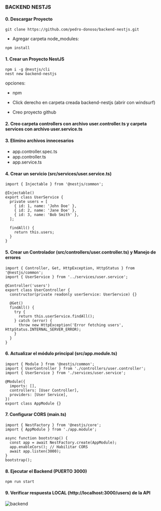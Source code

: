### BACKEND NESTJS

#### 0. Descargar Proyecto

```
git clone https://github.com/pedro-donoso/backend-nestjs.git
```

* Agregar carpeta node_modules:

```
npm install
```

#### 1. Crear un Proyecto NestJS

```
npm i -g @nestjs/cli
nest new backend-nestjs
```

opciones:
* npm

* Click derecho en carpeta creada backend-nestjs (abrir con windsurf)

* Creo proyecto github

#### 2. Creo carpeta controllers con archivo user.controller.ts y carpeta services con archivo user.service.ts

#### 3. Elimino archivos innecesarios

* app.controller.spec.ts
* app.controller.ts
* app.service.ts

#### 4. Crear un servicio (src/services/user.service.ts)

```
import { Injectable } from '@nestjs/common';

@Injectable()
export class UserService {
  private users = [
    { id: 1, name: 'John Doe' },
    { id: 2, name: 'Jane Doe' },
    { id: 3, name: 'Bob Smith' },
  ];

  findAll() {
    return this.users;
  }
}
```

#### 5. Crear un Controlador (src/controllers/user.controller.ts) y Manejo de errores

```
import { Controller, Get, HttpException, HttpStatus } from '@nestjs/common';
import { UserService } from '../services/user.service';

@Controller('users')
export class UserController {
  constructor(private readonly userService: UserService) {}

  @Get()
  findAll() {
    try {
      return this.userService.findAll();
    } catch (error) {
      throw new HttpException('Error fetching users', HttpStatus.INTERNAL_SERVER_ERROR);
    }
  }
}
```

#### 6. Actualizar el módulo principal (src/app.module.ts)

```
import { Module } from '@nestjs/common';
import { UserController } from './controllers/user.controller';
import { UserService } from './services/user.service';

@Module({
  imports: [],
  controllers: [User Controller],
  providers: [User Service],
})
export class AppModule {}
```

#### 7. Configurar CORS (main.ts)

```
import { NestFactory } from '@nestjs/core';
import { AppModule } from './app.module';

async function bootstrap() {
  const app = await NestFactory.create(AppModule);
  app.enableCors(); // Habilitar CORS
  await app.listen(3000);
}
bootstrap();
```

#### 8. Ejecutar el Backend (PUERTO 3000)

```
npm run start
```

#### 9. Verificar respuesta LOCAL (http://localhost:3000/users) de la API

![backend](https://github.com/user-attachments/assets/a46a73a9-5a72-4d41-aed4-29dc53f4544c)






